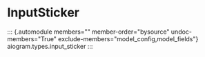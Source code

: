 # InputSticker

::: {.automodule members="" member-order="bysource" undoc-members="True" exclude-members="model_config,model_fields"}
aiogram.types.input_sticker
:::
